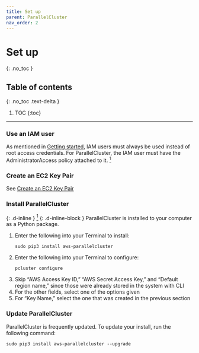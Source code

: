 ```yaml
---
title: Set up
parent: ParallelCluster
nav_order: 2
---
```


# Set up
{: .no_toc }

## Table of contents
{: .no_toc .text-delta }

1. TOC
{:toc}

---

### Use an IAM user
As mentioned in [Getting started](/aws-docs/docs/getstarted),
IAM users must always be used instead of root access credentials.
For ParallelCluster, the IAM user must have the AdministratorAccess policy attached to it.
[<sup>1</sup>](https://docs.aws.amazon.com/parallelcluster/latest/ug/iam.html#defaults)

### Create an EC2 Key Pair
See [Create an EC2 Key Pair](/aws-docs/docs/awsservices/ec2/#createanec2keypair)

### Install ParallelCluster
{: .d-inline }
[<sup>1</sup>](https://docs.aws.amazon.com/parallelcluster/latest/ug/getting_started.html)
{: .d-inline-block }
ParallelCluster is installed to your computer as a Python package.
1. Enter the following into your Terminal to install:
	```
	sudo pip3 install aws-parallelcluster
	```
1. Enter the following into your Terminal to configure:
	```
	pcluster configure
	```
1. Skip “AWS Access Key ID,” “AWS Secret Access Key,” and “Default region name,” since those were already stored in the system with CLI
1. For the other fields, select one of the options given
1. For “Key Name,” select the one that was created in the previous section

### Update ParallelCluster
ParallelCluster is frequently updated. To update your install, run the following command:

```
sudo pip3 install aws-parallelcluster --upgrade
```


